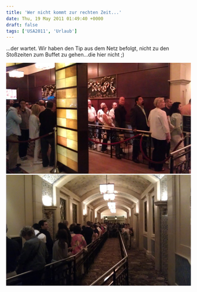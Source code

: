 ```yaml
---
title: 'Wer nicht kommt zur rechten Zeit...'
date: Thu, 19 May 2011 01:49:40 +0000
draft: false
tags: ['USA2011', 'Urlaub']
---
```


...der wartet. Wir haben den Tip aus dem Netz befolgt, nicht zu den Stoßzeiten zum Buffet zu gehen...die hier nicht ;)

![Imag0046](/urlaub11to15-images/11/imag0046-scaled-1000.jpg?w=300)
![Imag0047](/urlaub11to15-images/11/imag0047-scaled-1000.jpg?w=300)